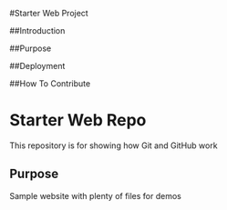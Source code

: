 #Starter Web Project

##Introduction

##Purpose

##Deployment


##How To Contribute



# Starter Web Repo

This repository is for showing how Git and GitHub work

## Purpose

Sample website with plenty of files for demos

